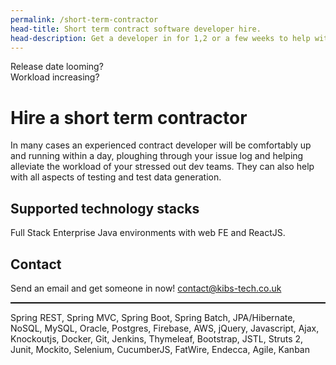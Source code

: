 ```yaml
---
permalink: /short-term-contractor
head-title: Short term contract software developer hire. 
head-description: Get a developer in for 1,2 or a few weeks to help with workload.
---
```

<div class="splash">
<div class="h1">Release date looming?</div>

<div class="h2">Workload increasing?</div>

<div class="hmj-home-icon"><i class="far fa-tired"></i></div>

</div>


# Hire a short term contractor


In many cases an experienced contract developer
will be comfortably up and running within a day, 
 ploughing through your issue log and 
 helping alleviate the workload of your 
stressed out dev teams. They can also help with all aspects of
 testing and test data generation.


## Supported technology stacks
Full Stack Enterprise Java environments with web FE and ReactJS. 

## Contact
Send an email and get someone in now! 
<a href="contact@kibs-tech.co.uk">contact@kibs-tech.co.uk</a>

<hr style='border-top:1px solid #000' />
<p class="small" >
Spring REST, Spring MVC, Spring Boot, Spring Batch,
JPA/Hibernate, NoSQL, MySQL, Oracle, Postgres,
Firebase, AWS,
jQuery, Javascript, Ajax, Knockoutjs,
Docker, Git, Jenkins,
Thymeleaf, Bootstrap,  JSTL, Struts 2,
Junit, Mockito, Selenium, CucumberJS,
FatWire, Endecca,
Agile, Kanban
</p>

